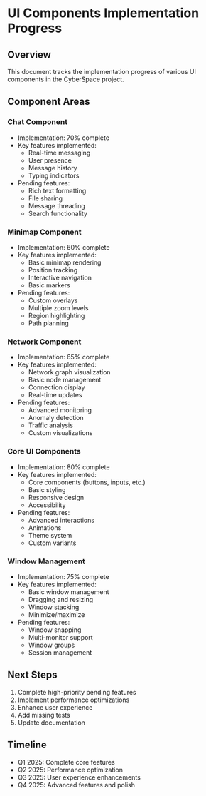 # UI Components Implementation Progress

## Overview
This document tracks the implementation progress of various UI components in the CyberSpace project.

## Component Areas

### Chat Component
- Implementation: 70% complete
- Key features implemented:
  - Real-time messaging
  - User presence
  - Message history
  - Typing indicators
- Pending features:
  - Rich text formatting
  - File sharing
  - Message threading
  - Search functionality

### Minimap Component
- Implementation: 60% complete
- Key features implemented:
  - Basic minimap rendering
  - Position tracking
  - Interactive navigation
  - Basic markers
- Pending features:
  - Custom overlays
  - Multiple zoom levels
  - Region highlighting
  - Path planning

### Network Component
- Implementation: 65% complete
- Key features implemented:
  - Network graph visualization
  - Basic node management
  - Connection display
  - Real-time updates
- Pending features:
  - Advanced monitoring
  - Anomaly detection
  - Traffic analysis
  - Custom visualizations

### Core UI Components
- Implementation: 80% complete
- Key features implemented:
  - Core components (buttons, inputs, etc.)
  - Basic styling
  - Responsive design
  - Accessibility
- Pending features:
  - Advanced interactions
  - Animations
  - Theme system
  - Custom variants

### Window Management
- Implementation: 75% complete
- Key features implemented:
  - Basic window management
  - Dragging and resizing
  - Window stacking
  - Minimize/maximize
- Pending features:
  - Window snapping
  - Multi-monitor support
  - Window groups
  - Session management

## Next Steps

1. Complete high-priority pending features
2. Implement performance optimizations
3. Enhance user experience
4. Add missing tests
5. Update documentation

## Timeline

- Q1 2025: Complete core features
- Q2 2025: Performance optimization
- Q3 2025: User experience enhancements
- Q4 2025: Advanced features and polish
